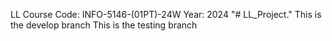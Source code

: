 LL
Course Code: INFO-5146-(01PT)-24W
Year: 2024
"# LL_Project." 
This is the develop branch
This is the testing branch
